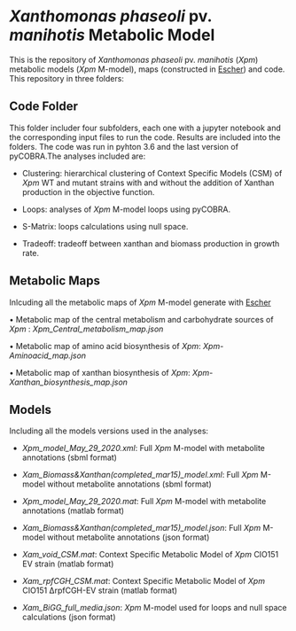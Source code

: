 # *Xanthomonas phaseoli* pv. *manihotis* Metabolic Model
This is the repository of *Xanthomonas phaseoli* pv. *manihotis* (*Xpm*) metabolic models (*Xpm* M-model), maps (constructed in [Escher](https://escher.github.io/#/)) and code. This repository in three folders:

## Code Folder
This folder includer four subfolders, each one with a jupyter notebook and the corresponding input files to run the code. Results are included into the folders. The code was run in pyhton 3.6 and the last version of pyCOBRA.The analyses included are:

- Clustering: hierarchical clustering of Context Specific Models (CSM) of *Xpm* WT and mutant strains with and without the addition of Xanthan production in the objective function.

- Loops: analyses of *Xpm* M-model loops using pyCOBRA.

- S-Matrix: loops calculations using null space.

- Tradeoff: tradeoff between xanthan and biomass production in growth rate.

## Metabolic Maps
Inlcuding all the metabolic maps of *Xpm* M-model generate with [Escher](https://escher.github.io/#/)

•	Metabolic map of the central metabolism and carbohydrate sources of *Xpm* : *Xpm_Central_metabolism_map.json*

•	Metabolic map of amino acid biosynthesis of *Xpm*: *Xpm-Aminoacid_map.json*

•	Metabolic map of xanthan biosynthesis of *Xpm*: *Xpm-Xanthan_biosynthesis_map.json*

## Models
Including all the models versions used in the analyses:

- *Xpm_model_May_29_2020.xml*: Full *Xpm* M-model with metabolite annotations (sbml format)

- *Xam_Biomass&Xanthan(completed_mar15)_model.xml*: Full *Xpm* M-model without metabolite annotations (sbml format)

- *Xpm_model_May_29_2020.mat*: Full *Xpm* M-model with metabolite annotations (matlab format)

- *Xam_Biomass&Xanthan(completed_mar15)_model.json*: Full *Xpm* M-model without metabolite annotations (json format)

- *Xam_void_CSM.mat*: Context Specific Metabolic Model of *Xpm* CIO151 EV strain (matlab format)

- *Xam_rpfCGH_CSM.mat*: Context Specific Metabolic Model of *Xpm* CIO151 ΔrpfCGH-EV strain (matlab format)

- *Xam_BiGG_full_media.json*: *Xpm* M-model used for loops and null space calculations (json format)

